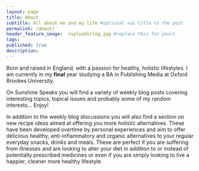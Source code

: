 ```yaml
---
layout: page
title: About
subtitle: All about me and my life #optional sub title to the post
permalink: /about/
header_feature_image:  /uploads/log.jpg #replace this for yours
tags:
published: true
description:
---
```


Born and raised in England, with a passion for healthy, holistic lifestyles. I am currently in my **final** year studying a BA in Publishing Media at Oxford Brookes University.   

On Sunshine Speaks you will find a variety of weekly blog posts covering interesting topics, topical issues and probably some of my random interests... Enjoy!

In addition to the weekly blog discussions you will also find a section on new recipe ideas aimed at offering you more holistic alternatives. These have been developed overtime by personal experiences and aim to offer delicious healthy, anti-inflammatory and organic alternatives to your regular everyday snacks, drinks and meals. These are perfect if you are suffering from illnesses and are looking to alter your diet in addition to or instead of potentially prescribed medicines or even if you are simply looking to live a happier, cleaner more healthy lifestyle.
